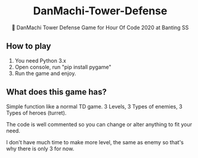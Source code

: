 <div>
<h1 align="center">DanMachi-Tower-Defense</h1>
</div>
<center>🏰 DanMachi Tower Defense Game for Hour Of Code 2020 at Banting SS</center>


## How to play
1. You need Python 3.x
2. Open console, run "pip install pygame"
3. Run the game and enjoy.

## What does this game has?
Simple function like a normal TD game. 3 Levels, 3 Types of enemies, 3 Types of heroes (turret).

The code is well commented so you can change or alter anything to fit your need.

I don't have much time to make more level, the same as enemy so that's why there is only 3 for now.
